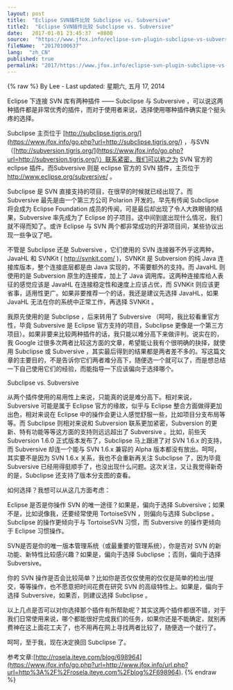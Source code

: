 ```yaml
---
layout: post
title:  "Eclipse SVN插件比较 Subclipse vs. Subversive"
title2:  "Eclipse SVN插件比较 Subclipse vs. Subversive"
date:   2017-01-01 23:45:37  +0800
source:  "https://www.jfox.info/eclipse-svn-plugin-subclipse-vs-subversive.html"
fileName:  "20170100637"
lang:  "zh_CN"
published: true
permalink: "2017/https://www.jfox.info/eclipse-svn-plugin-subclipse-vs-subversive.html"
---
```

{% raw %}
By Lee - Last updated: 星期六, 五月 17, 2014

Eclipse 下连接 SVN 库有两种插件 —— Subclipse 与 Subversive ，可以说这两种插件都是非常优秀的插件，而对于使用者来说，选择使用哪种插件确实是个挺头疼的选择。

Subclipse 主页位于 [http://subclipse.tigris.org/](https://www.jfox.info/go.php?url=http://subclipse.tigris.org/) ，与SVN（[http://subversion.tigris.org/](https://www.jfox.info/go.php?url=http://subversion.tigris.org/)）联系紧密，我们可以称之为 SVN 官方的 eclipse 插件。而Subversive 则是 eclipse 官方的 SVN 插件，主页位于 http://www.eclipse.org/subversive/ 。

Subclipse 是 SVN 直接支持的项目，在很早的时候就已经出现了。而 Subversive 最先是由一个第三方公司 Polarion 开发的。早先有传闻 Subclipse 将会成为 Eclipse Foundation 成员的传闻，可是最后却出现了令人大跌眼镜的结果，Subversive 率先成为了 Eclipse 的子项目。这中间到底出现什么情况，我们就不得而知了。或许 Eclipse 与 SVN 两个都非常成功的开源项目间，某些协议出现一些争议了吧。

不管是 Subclipse 还是 Subversive ，它们使用的 SVN 连接器不外乎这两种，JavaHL 和 SVNKit ( http://svnkit.com/ )，SVNKit 是 Subversion 的纯 Java 连接库版本，整个连接底层都是由 Java 实现的，不需要额外的支持。而 JavaHL 则使用的是 Subversion 原生的连接库，加上了 Java 调用库。这两种连接库给人表征的感觉应该是 JavaHL 在连接稳定性和速度上应该占优，而 SVNKit 则应该更省事，适用性更广。如果非要推荐一个的话，我还是建议先选择 JavaHL，如果 JavaHL 无法在你的系统中正常工作，再选择 SVNKit 。

我原先使用的是 Subclipse ，后来转用了 Subversive （呵呵，我比较看重官方性，毕竟 Subversive 是 Eclipse 官方支持的项目，Subclipse 更像是一个第三方项目）。如果非要来比较两种插件的话，我只能以难分高下来做评判。说实在的，我 Google 过很多次两者比较这方面的文章，希望能让我有个很明确的抉择，就使用 Subclipse 或 Subversive ，其实最后得到的结果都是两者差不多的。写这篇文章的主要目的，不是告诉你它们两者难分高下，随便选一个就可以了，而是想总结一下自己使用它们的经验，而能指导一下应该偏向于选择哪个。

Subclipse vs. Subversive

从两个插件使用的易用性上来说，只能真的说是难分高下。相对来说，Subversive 可能是属于 Eclipse 官方的缘故，似乎与 Eclipse 整合方面做得更加出色，相对来说在 Eclipse 中的操作会更让人感觉舒服一些，比如项目分支布局等等。而 Subclipse 则相对来说和 Subversion 联系更加紧密，Subversion 的更新、特有功能等等这方面的支持则远远超出了 Subversive 。比如，前些天 Subversion 1.6.0 正式版本发布了，Subclipse 马上跟进了对 SVN 1.6.x 的支持，而 Subversive 却连一个能与 SVN 1.6.x 兼容的 Alpha 版本都没有放出。呵呵，其实要不是因为 SVN 1.6.x 关系，我也不会重新再关注 Subclipse 了，因为毕竟 Subversive 已经用得挺顺手了，也没出现什么问题。这次关注，又让我觉得新奇的是，Subclipse 还支持了版本分支图的查看。

如何选择？我想可以从这几方面考虑：

Eclipse 是否是你操作 SVN 的唯一途径？如果是，偏向于选择 Subversive；如果不是，比如说像我，还要经常使用 TortoiseSVN ，则偏向与选择 Subclipse 。Subclipse 的操作更倾向于与 TortoiseSVN 习惯，而 Subversive 的操作更倾向于 Eclipse 习惯操作。

SVN是否是你的唯一版本管理系统（或最重要的管理系统），你是否对 SVN 的新功能、新特性比较感兴趣？如果是，偏向于选择 Subclipse ；否则，偏向于选择 Subversive。

你的 SVN 操作是否会比较简单？比如你是否仅仅使用的仅仅是简单的检出/提交，等等操作，也不愿意把时间花费在研究 SVN 的高级特性上。如果是，偏向于选择 Subversive，如果否，则建议选择 Subclipse 。

以上几点是否可以对你选择那个插件有所帮助呢？其实这两个插件都很不错，对于我们日常使用来说，哪个都能很好完成我们的任务，如果你还是不能确定，就别再费神在这上面花工夫了，也不用再在网上寻找两者比较了，随便选一个就行了。

呵呵，至于我，现在决定换回 Subclipse 了。

参考文章:[http://rosela.iteye.com/blog/698964](https://www.jfox.info/go.php?url=http://www.jfox.info/url.php?url=http%3A%2F%2Frosela.iteye.com%2Fblog%2F698964).
{% endraw %}